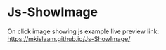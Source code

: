 # Js-ShowImage
On click image showing js example
live preview link:
https://mkislaam.github.io/Js-ShowImage/
